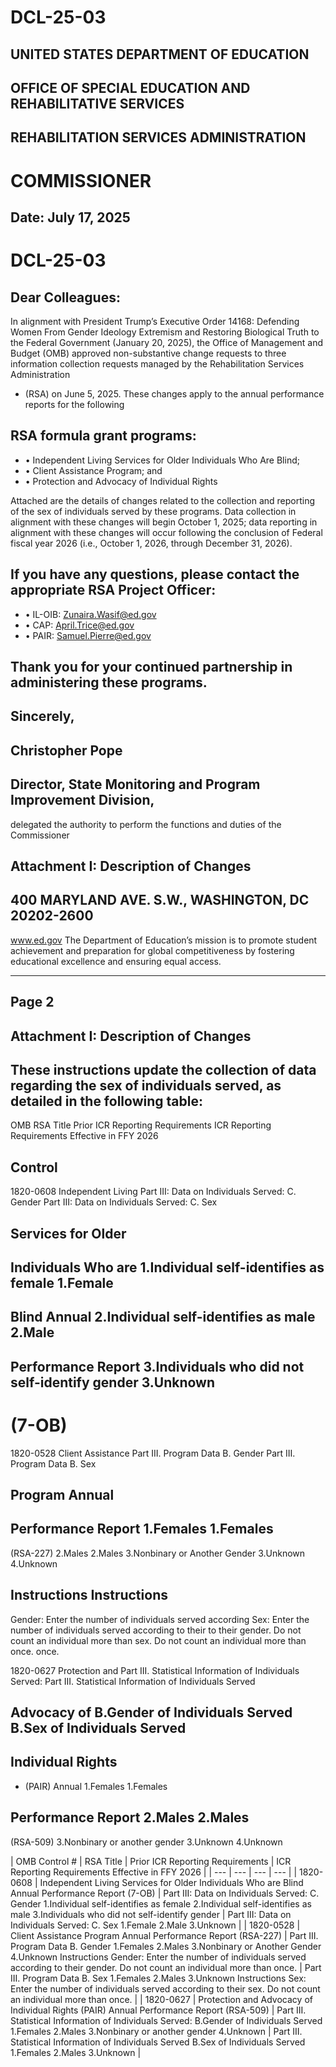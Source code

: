 # DCL-25-03





## UNITED STATES DEPARTMENT OF EDUCATION

## OFFICE OF SPECIAL EDUCATION AND REHABILITATIVE SERVICES
## REHABILITATION SERVICES ADMINISTRATION
# COMMISSIONER


## Date: July 17, 2025
# DCL-25-03

## Dear Colleagues:


In alignment with President Trump’s Executive Order 14168: Defending Women From Gender
Ideology Extremism and Restoring Biological Truth to the Federal Government (January 20,
2025), the Office of Management and Budget (OMB) approved non-substantive change requests
to three information collection requests managed by the Rehabilitation Services Administration
- (RSA) on June 5, 2025. These changes apply to the annual performance reports for the following
## RSA formula grant programs:

- •  Independent Living Services for Older Individuals Who Are Blind;
- •  Client Assistance Program; and
- •  Protection and Advocacy of Individual Rights

Attached are the details of changes related to the collection and reporting of the sex of
individuals served by these programs. Data collection in alignment with these changes will begin
October 1, 2025; data reporting in alignment with these changes will occur following the
conclusion of Federal fiscal year 2026 (i.e., October 1, 2026, through December 31, 2026).


## If you have any questions, please contact the appropriate RSA Project Officer:

- •  IL-OIB: Zunaira.Wasif@ed.gov
- •  CAP: April.Trice@ed.gov
- •  PAIR: Samuel.Pierre@ed.gov

## Thank you for your continued partnership in administering these programs.

## Sincerely,




## Christopher Pope
## Director, State Monitoring and Program Improvement Division,
delegated the authority to perform the functions and
duties of the Commissioner

## Attachment I: Description of Changes

## 400 MARYLAND AVE. S.W., WASHINGTON, DC 20202-2600
www.ed.gov
The Department of Education’s mission is to promote student achievement and preparation for global competitiveness
by fostering educational excellence and ensuring equal access.




---
## Page 2





## Attachment I: Description of Changes

## These instructions update the collection of data regarding the sex of individuals served, as detailed in the following table:

OMB     RSA Title     Prior ICR Reporting Requirements      ICR Reporting Requirements Effective in FFY 2026
## Control #

1820-0608 Independent Living Part III: Data on Individuals Served: C. Gender Part III: Data on Individuals Served: C. Sex
## Services for Older
## Individuals Who are 1.Individual self-identifies as female 1.Female
## Blind Annual  2.Individual self-identifies as male  2.Male
## Performance Report 3.Individuals who did not self-identify gender 3.Unknown
# (7-OB)
1820-0528 Client Assistance Part III. Program Data B. Gender Part III. Program Data B. Sex
## Program Annual
## Performance Report 1.Females                        1.Females
(RSA-227)     2.Males                               2.Males
3.Nonbinary or Another Gender         3.Unknown
4.Unknown

## Instructions                          Instructions

Gender: Enter the number of individuals served according Sex: Enter the number of individuals served according to their
to their gender. Do not count an individual more than sex. Do not count an individual more than once.
once.

1820-0627 Protection and Part III. Statistical Information of Individuals Served: Part III. Statistical Information of Individuals Served
## Advocacy of   B.Gender of Individuals Served        B.Sex of Individuals Served
## Individual Rights
- (PAIR) Annual 1.Females                             1.Females
## Performance Report 2.Males                          2.Males
(RSA-509)     3.Nonbinary or another gender         3.Unknown
4.Unknown











| OMB
Control # | RSA Title | Prior ICR Reporting Requirements | ICR Reporting Requirements Effective in FFY 2026 |
| --- | --- | --- | --- |
| 1820-0608 | Independent Living
Services for Older
Individuals Who are
Blind Annual
Performance Report
(7-OB) | Part III: Data on Individuals Served: C. Gender
1.Individual self-identifies as female
2.Individual self-identifies as male
3.Individuals who did not self-identify gender | Part III: Data on Individuals Served: C. Sex
1.Female
2.Male
3.Unknown |
| 1820-0528 | Client Assistance
Program Annual
Performance Report
(RSA-227) | Part III. Program Data B. Gender
1.Females
2.Males
3.Nonbinary or Another Gender
4.Unknown
Instructions
Gender: Enter the number of individuals served according
to their gender. Do not count an individual more than
once. | Part III. Program Data B. Sex
1.Females
2.Males
3.Unknown
Instructions
Sex: Enter the number of individuals served according to their
sex. Do not count an individual more than once. |
| 1820-0627 | Protection and
Advocacy of
Individual Rights
(PAIR) Annual
Performance Report
(RSA-509) | Part III. Statistical Information of Individuals Served:
B.Gender of Individuals Served
1.Females
2.Males
3.Nonbinary or another gender
4.Unknown | Part III. Statistical Information of Individuals Served
B.Sex of Individuals Served
1.Females
2.Males
3.Unknown |

